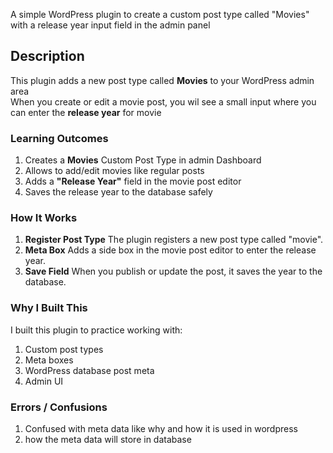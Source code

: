 A simple WordPress plugin to create a custom post type called "Movies" with a release year input field in the admin panel

## Description

This plugin adds a new post type called **Movies** to your WordPress admin area  
When you create or edit a movie post, you wil see a small input where you can enter the **release year** for movie

### Learning Outcomes

1. Creates a **Movies** Custom Post Type in admin Dashboard
2. Allows to add/edit movies like regular posts
3. Adds a **"Release Year"** field in the movie post editor
4. Saves the release year to the database safely

### How It Works

1. **Register Post Type** The plugin registers a new post type called "movie".
2. **Meta Box** Adds a side box in the movie post editor to enter the release year.
3. **Save Field** When you publish or update the post, it saves the year to the database.

### Why I Built This 

I built this plugin to practice working with:
1. Custom post types
2. Meta boxes
3. WordPress database post meta
4. Admin UI

### Errors / Confusions

1. Confused with meta data like why and how it is used in wordpress
2. how the meta data will store in database


